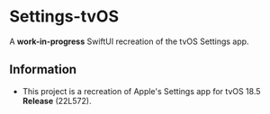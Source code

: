 # Settings-tvOS
A **work-in-progress** SwiftUI recreation of the tvOS Settings app.

## Information
- This project is a recreation of Apple's Settings app for tvOS 18.5 **Release** (22L572).
